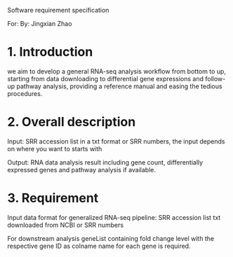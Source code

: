 Software requirement specification   

For:
By: Jingxian Zhao

# 1.	Introduction 
we aim to develop a general RNA-seq analysis workflow from bottom to up, starting from data 
downloading to differential gene expressions and follow-up pathway analysis, providing a reference 
manual and easing the tedious procedures.

# 2.	Overall description
Input:  SRR accession list in a txt format or SRR numbers, the input depends on where you want to starts with 

Output: RNA data analysis result including gene count, differentially expressed genes and pathway analysis if available.

# 3.	Requirement
Input data format for generalized RNA-seq pipeline:
SRR accession list txt downloaded from NCBI or SRR numbers 

For downstream analysis geneList containing fold change level with the respective gene ID as colname name for each gene is required.
